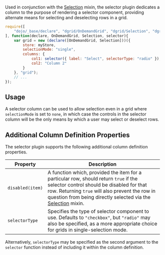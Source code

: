 Used in conjunction with the [Selection](../mixins/Selection.md) mixin, the selector plugin dedicates
a column to the purpose of rendering a selector component, providing alternate
means for selecting and deselecting rows in a grid.

```js
require([
    "dojo/_base/declare", "dgrid/OnDemandGrid", "dgrid/Selection", "dgrid/selector"
], function(declare, OnDemandGrid, Selection, selector){
    var grid = new (declare([OnDemandGrid, Selection]))({
        store: myStore,
        selectionMode: "single",
        columns: {
            col1: selector({ label: "Select", selectorType: "radio" }),
            col2: "Column 2"
        }
    }, "grid");
    // ...
});
```

## Usage 

A selector column can be used to allow selection even in a grid where
`selectionMode` is set to `none`, in which case the controls in the selector
column will be the only means by which a user may select or deselect rows.

## Additional Column Definition Properties

The selector plugin supports the following additional column definition properties.

Property | Description
-------- | -----------
`disabled(item)` | A function which, provided the item for a particular row, should return `true` if the selector control should be disabled for that row.  Returning `true` will also prevent the row in question from being directly selected via the [Selection](../mixins/Selection.md) mixin.
`selectorType` | Specifies the type of selector component to use.  Defaults to `"checkbox"`, but `"radio"` may also be specified, as a more appropriate choice for grids in single-selection mode.

Alternatively, `selectorType` may be specified as the second argument to the
`selector` function instead of including it within the column definition.